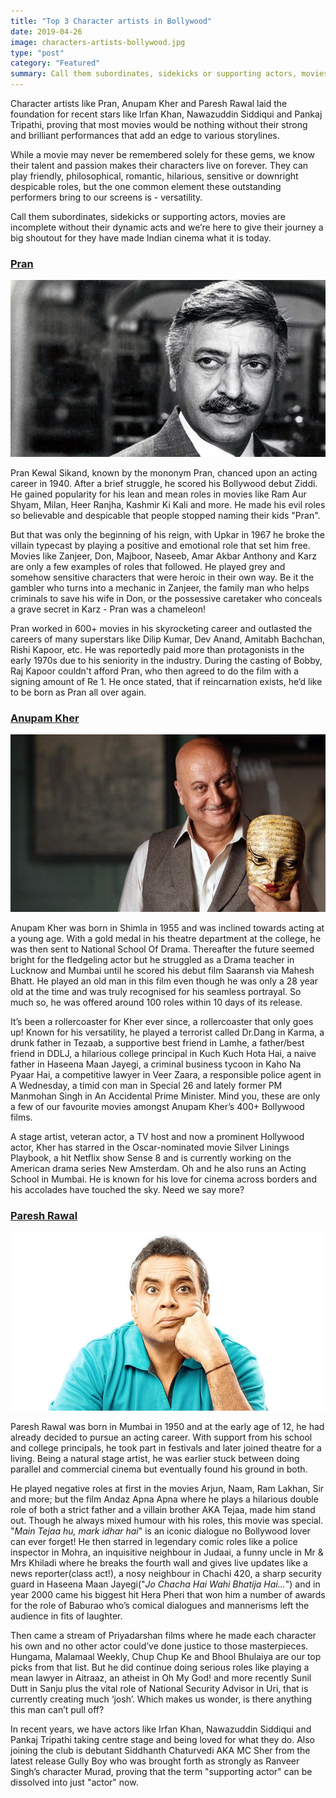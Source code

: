 ```yaml
---
title: "Top 3 Character artists in Bollywood"
date: 2019-04-26
image: characters-artists-bollywood.jpg
type: "post"
category: "Featured"
summary: Call them subordinates, sidekicks or supporting actors, movies are incomplete without their dynamic acts and we’re here to give their journey a big shoutout.
---
```


Character artists like Pran, Anupam Kher and Paresh Rawal laid the foundation for recent stars like Irfan Khan, Nawazuddin Siddiqui and Pankaj Tripathi, proving that most movies would be nothing without their strong and brilliant performances that add an edge to various storylines.

While a movie may never be remembered solely for these gems, we know their talent and passion makes their characters live on forever. They can play friendly, philosophical, romantic, hilarious, sensitive or downright despicable roles, but the one common element these outstanding performers bring to our screens is - versatility.

Call them subordinates, sidekicks or supporting actors, movies are incomplete without their dynamic acts and we’re here to give their journey a big shoutout for they have made Indian cinema what it is today.

<h3><a href="https://spuul.com/stars/478-pran" rel="noopener">Pran</a></h3>

<img src="pran-character-actor-bollywood.jpg" alt="Pran Character Artist Bollywood"/>

Pran Kewal Sikand, known by the mononym Pran, chanced upon an acting career in 1940. After a brief struggle, he scored his Bollywood debut Ziddi. He gained popularity for his lean and mean roles in movies like Ram Aur Shyam, Milan, Heer Ranjha, Kashmir Ki Kali and more. He made his evil roles so believable and despicable that people stopped naming their kids "Pran".

But that was only the beginning of his reign, with Upkar in 1967 he broke the villain typecast by playing a positive and emotional role that set him free. Movies like Zanjeer, Don, Majboor, Naseeb, Amar Akbar Anthony and Karz are only a few examples of roles that followed. He played grey and somehow sensitive characters that were heroic in their own way. Be it the gambler who turns into a mechanic in Zanjeer, the family man who helps criminals to save his wife in Don, or the possessive caretaker who conceals a grave secret in Karz - Pran was a chameleon!  

Pran worked in 600+ movies in his skyrocketing career and outlasted the careers of many superstars like Dilip Kumar, Dev Anand, Amitabh Bachchan, Rishi Kapoor, etc. He was reportedly paid more than protagonists in the early 1970s due to his seniority in the industry. During the casting of Bobby, Raj Kapoor couldn't afford Pran, who then agreed to do the film with a signing amount of Re 1. He once stated, that if reincarnation exists, he’d like to be born as Pran all over again.

<h3><a href="https://spuul.com/stars/9-anupam-kher" rel="noopener">Anupam Kher</a></h3>

<img src="anupam-kher-character-actor-bollywood.jpg" alt="Anupam Kher Character Artist Bollywood"/>

Anupam Kher was born in Shimla in 1955 and was inclined towards acting at a young age. With a gold medal in his theatre department at the college, he was then sent to National School Of Drama. Thereafter the future seemed bright for the fledgeling actor but he struggled as a Drama teacher in Lucknow and Mumbai until he scored his debut film Saaransh via Mahesh Bhatt. He played an old man in this film even though he was only a 28 year old at the time and was truly recognised for his seamless portrayal. So much so, he was offered around 100 roles within 10 days of its release.

It’s been a rollercoaster for Kher ever since, a rollercoaster that only goes up! Known for his versatility, he played a terrorist called Dr.Dang in Karma, a drunk father in Tezaab, a supportive best friend in Lamhe, a father/best friend in DDLJ, a hilarious college principal in Kuch Kuch Hota Hai, a naive father in Haseena Maan Jayegi, a criminal business tycoon in Kaho Na Pyaar Hai, a competitive lawyer in Veer Zaara, a responsible police agent in A Wednesday, a timid con man in Special 26 and lately former PM Manmohan Singh in An Accidental Prime Minister. Mind you, these are only a few of our favourite movies amongst Anupam Kher’s 400+ Bollywood films.

A stage artist, veteran actor, a TV host and now a prominent Hollywood actor, Kher has starred in the Oscar-nominated movie Silver Linings Playbook, a hit Netflix show Sense 8 and is currently working on the American drama series New Amsterdam. Oh and he also runs an Acting School in Mumbai. He is known for his love for cinema across borders and his accolades have touched the sky. Need we say more?

<h3><a href="https://spuul.com/stars/87-paresh-rawal" rel="noopener">Paresh Rawal</a></h3>

<img src="paresh-rawal-character-actor-bollywood.jpg" alt="Paresh Rawal Character Artist Bollywood"/>

Paresh Rawal was born in Mumbai in 1950 and at the early age of 12, he had already decided to pursue an acting career. With support from his school and college principals, he took part in festivals and later joined theatre for a living. Being a natural stage artist, he was earlier stuck between doing parallel and commercial cinema but eventually found his ground in both.

He played negative roles at first in the movies Arjun, Naam, Ram Lakhan, Sir and more; but the film Andaz Apna Apna where he plays a hilarious double role of both a strict father and a villain brother AKA Tejaa, made him stand out. Though he always mixed humour with his roles, this movie was special. "<em>Main Tejaa hu, mark idhar hai</em>" is an iconic dialogue no Bollywood lover can ever forget! He then starred in legendary comic roles like a police inspector in Mohra, an inquisitive neighbour in Judaai, a funny uncle in Mr & Mrs Khiladi where he breaks the fourth wall and gives live updates like a news reporter(class act!), a nosy neighbour in Chachi 420, a sharp security guard in Haseena Maan Jayegi("<em>Jo Chacha Hai Wahi Bhatija Hai...</em>") and in year 2000 came his biggest hit Hera Pheri that won him a number of awards for the role of Baburao who’s comical dialogues and mannerisms left the audience in fits of laughter.

Then came a stream of Priyadarshan films where he made each character his own and no other actor could’ve done justice to those masterpieces. Hungama, Malamaal Weekly, Chup Chup Ke and Bhool Bhulaiya are our top picks from that list. But he did continue doing serious roles like playing a mean lawyer in Aitraaz, an atheist in Oh My God! and more recently Sunil Dutt in Sanju plus the vital role of National Security Advisor in Uri, that is currently creating much ‘josh’. Which makes us wonder, is there anything this man can’t pull off?

In recent years, we have actors like Irfan Khan, Nawazuddin Siddiqui and Pankaj Tripathi taking centre stage and being loved for what they do. Also joining the club is debutant Siddhanth Chaturvedi AKA MC Sher from the latest release Gully Boy who was brought forth as strongly as Ranveer Singh’s character Murad, proving that the term "supporting actor" can be dissolved into just "actor" now.
